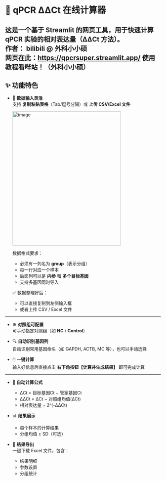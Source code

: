 # 🧪 qPCR ΔΔCt 在线计算器

这是一个基于 **Streamlit** 的网页工具，用于快速计算 qPCR 实验的相对表达量（ΔΔCt 方法）。  
**作者：** bilibili @ 外科小小硕  
网页在此：https://qpcrsuper.streamlit.app/
使用教程看哔站！（外科小小硕）
---

## ✨ 功能特色

- 🎯 **数据输入灵活**  
  支持 **复制粘贴表格**（Tab/逗号分隔）或 **上传 CSV/Excel 文件**  

  <img width="350" height="434" alt="image" src="https://github.com/user-attachments/assets/baa7e51e-49e4-410f-93fe-b149d24323a5" />

  数据格式要求：  
  - 必须有一列名为 **group**（表示分组）  
  - 每一行对应一个样本  
  - 后面列可以是 **内参** 和 **多个目标基因**  
  - 支持多基因同时导入  

  ✅ 数据整理好后：  
  - 可以直接复制到左侧输入框  
  - 或者上传 CSV / Excel 文件  

---

- ⚙️ **对照组可配置**  
  可手动指定对照组（如 **NC** / **Control**）  

- 🔍 **自动识别基因列**  
  自动识别常用基因命名（如 GAPDH, ACTB, MC 等），也可以手动选择  

- 🖱️ **一键计算**  
  输入好信息后直接点击 **右下角按钮【计算并生成结果】** 即可完成计算  

---

- 🧮 **自动计算公式**  
  - ΔCt = 目标基因Ct − 管家基因Ct  
  - ΔΔCt = ΔCt − 对照组均值(ΔCt)  
  - 相对表达量 = 2^(-ΔΔCt)  

- 📊 **结果展示**  
  - 每个样本的计算结果  
  - 分组均值 ± SD（可选）  

- 💾 **结果导出**  
  一键下载 Excel 文件，包含：  
  - 结果明细  
  - 参数设置  
  - 分组统计  

